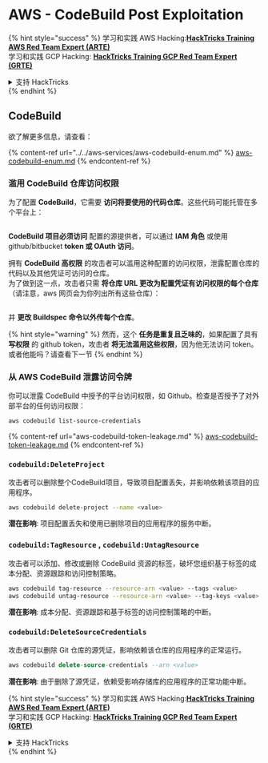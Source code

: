 # AWS - CodeBuild Post Exploitation

{% hint style="success" %}
学习和实践 AWS Hacking:<img src="/.gitbook/assets/image.png" alt="" data-size="line">[**HackTricks Training AWS Red Team Expert (ARTE)**](https://training.hacktricks.xyz/courses/arte)<img src="/.gitbook/assets/image.png" alt="" data-size="line">\
学习和实践 GCP Hacking: <img src="/.gitbook/assets/image (2).png" alt="" data-size="line">[**HackTricks Training GCP Red Team Expert (GRTE)**<img src="/.gitbook/assets/image (2).png" alt="" data-size="line">](https://training.hacktricks.xyz/courses/grte)

<details>

<summary>支持 HackTricks</summary>

* 查看 [**订阅计划**](https://github.com/sponsors/carlospolop)!
* **加入** 💬 [**Discord 群组**](https://discord.gg/hRep4RUj7f) 或 [**telegram 群组**](https://t.me/peass) 或 **关注** 我们的 **Twitter** 🐦 [**@hacktricks\_live**](https://twitter.com/hacktricks\_live)**.**
* **通过提交 PR 分享黑客技巧到** [**HackTricks**](https://github.com/carlospolop/hacktricks) 和 [**HackTricks Cloud**](https://github.com/carlospolop/hacktricks-cloud) github 仓库。

</details>
{% endhint %}

## CodeBuild

欲了解更多信息，请查看：

{% content-ref url="../../aws-services/aws-codebuild-enum.md" %}
[aws-codebuild-enum.md](../../aws-services/aws-codebuild-enum.md)
{% endcontent-ref %}

### 滥用 CodeBuild 仓库访问权限

为了配置 **CodeBuild**，它需要 **访问将要使用的代码仓库**。这些代码可能托管在多个平台上：

<figure><img src="../../../../.gitbook/assets/image (96).png" alt=""><figcaption></figcaption></figure>

**CodeBuild 项目必须访问** 配置的源提供者，可以通过 **IAM 角色** 或使用 github/bitbucket **token 或 OAuth 访问**。

拥有 **CodeBuild 高权限** 的攻击者可以滥用这种配置的访问权限，泄露配置仓库的代码以及其他凭证可访问的仓库。\
为了做到这一点，攻击者只需 **将仓库 URL 更改为配置凭证有访问权限的每个仓库**（请注意，aws 网页会为你列出所有这些仓库）：

<figure><img src="../../../../.gitbook/assets/image (107).png" alt=""><figcaption></figcaption></figure>

并 **更改 Buildspec 命令以外传每个仓库**。

{% hint style="warning" %}
然而，这个 **任务是重复且乏味的**，如果配置了具有 **写权限** 的 github token，攻击者 **将无法滥用这些权限**，因为他无法访问 token。\
或者他能吗？请查看下一节
{% endhint %}

### 从 AWS CodeBuild 泄露访问令牌

你可以泄露 CodeBuild 中授予的平台访问权限，如 Github。检查是否授予了对外部平台的任何访问权限：
```bash
aws codebuild list-source-credentials
```
{% content-ref url="aws-codebuild-token-leakage.md" %}
[aws-codebuild-token-leakage.md](aws-codebuild-token-leakage.md)
{% endcontent-ref %}

### `codebuild:DeleteProject`

攻击者可以删除整个CodeBuild项目，导致项目配置丢失，并影响依赖该项目的应用程序。
```bash
aws codebuild delete-project --name <value>
```
**潜在影响**: 项目配置丢失和使用已删除项目的应用程序的服务中断。

### `codebuild:TagResource` , `codebuild:UntagResource`

攻击者可以添加、修改或删除 CodeBuild 资源的标签，破坏您组织基于标签的成本分配、资源跟踪和访问控制策略。
```bash
aws codebuild tag-resource --resource-arn <value> --tags <value>
aws codebuild untag-resource --resource-arn <value> --tag-keys <value>
```
**潜在影响**: 成本分配、资源跟踪和基于标签的访问控制策略的中断。

### `codebuild:DeleteSourceCredentials`

攻击者可以删除 Git 仓库的源凭证，影响依赖该仓库的应用程序的正常运行。
```sql
aws codebuild delete-source-credentials --arn <value>
```
**潜在影响**: 由于删除了源凭证，依赖受影响存储库的应用程序的正常功能中断。

{% hint style="success" %}
学习和实践 AWS Hacking:<img src="/.gitbook/assets/image.png" alt="" data-size="line">[**HackTricks Training AWS Red Team Expert (ARTE)**](https://training.hacktricks.xyz/courses/arte)<img src="/.gitbook/assets/image.png" alt="" data-size="line">\
学习和实践 GCP Hacking: <img src="/.gitbook/assets/image (2).png" alt="" data-size="line">[**HackTricks Training GCP Red Team Expert (GRTE)**<img src="/.gitbook/assets/image (2).png" alt="" data-size="line">](https://training.hacktricks.xyz/courses/grte)

<details>

<summary>支持 HackTricks</summary>

* 查看 [**订阅计划**](https://github.com/sponsors/carlospolop)!
* **加入** 💬 [**Discord 群组**](https://discord.gg/hRep4RUj7f) 或 [**telegram 群组**](https://t.me/peass) 或 **关注** 我们的 **Twitter** 🐦 [**@hacktricks\_live**](https://twitter.com/hacktricks\_live)**.**
* **通过提交 PRs 分享黑客技巧到** [**HackTricks**](https://github.com/carlospolop/hacktricks) 和 [**HackTricks Cloud**](https://github.com/carlospolop/hacktricks-cloud) github 仓库。

</details>
{% endhint %}
